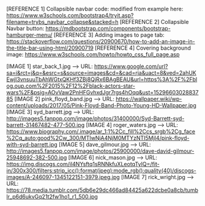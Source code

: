 

[REFERENCE 1] Collapsible navbar code: modified from example here: https://www.w3schools.com/bootstrap4/tryit.asp?filename=trybs_navbar_collapse&stacked=h
[REFERENCE 2] Collapsible Navbar button: https://mdbootstrap.com/components/bootstrap-hamburger-menu/
[REFERENCE 3] Adding images to page tab: https://stackoverflow.com/questions/20900670/how-to-add-an-image-in-the-title-bar-using-html/20900719
[REFERENCE 4] Covering background image: https://www.w3schools.com/howto/howto_css_full_page.asp

[IMAGE 1]  star_back_1.jpg --> URL: https://www.google.com/url?sa=i&rct=j&q=&esrc=s&source=images&cd=&cad=rja&uact=8&ved=2ahUKEwjI3vnsuuTbAhWGtxQKHf3ZBj8QjRx6BAgBEAU&url=https%3A%2F%2Fblog.oup.com%2F2015%2F12%2Fblack-actors-star-wars%2F&psig=AOvVaw2PnHFGvhxdJgr7rgs4hOqq&ust=1529660302883785
[IMAGE 2]  pink_floyd_band.jpg --> URL: https://wallpaper.wiki/wp-content/uploads/2017/05/Pink-Floyd-Band-Photo-Young-HD-Wallpaper.jpg
[IMAGE 3]  syd_barrett.jpg --> URL: http://images5.fanpop.com/image/photos/31400000/Syd-Barrett-syd-barrett-31467482-477-500.jpg
[IMAGE 4]  roger_waters.jpg --> URL: https://www.biography.com/.image/ar_1:1%2Cc_fill%2Ccs_srgb%2Cg_face%2Cq_auto:good%2Cw_300/MTIwNjA4NjM0MTYzNTI5MjI4/pink-floyd-with-syd-barrett.jpg
[IMAGE 5]  dave_gilmour.jpg --> URL: http://images5.fanpop.com/image/photos/25900000/dave-david-gilmour-25948692-382-500.jpg
[IMAGE 6]  nick_mason.jpg --> URL: https://img.discogs.com/il4NYsftq1sRNNkfuXLeotqTyIQ=/fit-in/300x300/filters:strip_icc():format(jpeg):mode_rgb():quality(40)/discogs-images/A-246097-1345122151-3979.jpeg.jpg
[IMAGE 7]  rick_wright.jpg --> URL: https://78.media.tumblr.com/5db6e29dc466ad84425a622dcbe0a8cb/tumblr_p6d6ukvGq21t2fw1ho1_r1_500.jpg